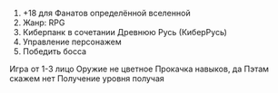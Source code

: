 1. +18 для Фанатов определённой вселенной
2. Жанр: RPG
3. Киберпанк в сочетании Древнюю Русь (КиберРусь)
4. Управление персонажем
5. Победить босса


Игра от 1-3 лицо
Оружие не цветное
Прокачка навыков, да
Пэтам скажем нет
Получение уровня получая 